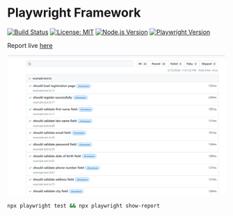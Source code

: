 # Playwright Framework

[![Build Status](https://github.com/anoopsimon/playwright-framework/actions/workflows/playwright.yml/badge.svg)](https://github.com/anoopsimon/playwright-framework/blob/main/.github/workflows/playwright.yml)
[![License: MIT](https://img.shields.io/badge/License-MIT-yellow.svg)](https://opensource.org/licenses/MIT)
[![Node.js Version](https://img.shields.io/badge/node-%3E%3D18.0.0-brightgreen)](https://nodejs.org/)
[![Playwright Version](https://img.shields.io/badge/playwright-v1.44.0-blue)](https://playwright.dev/)

Report live [here](https://anoopsimon.github.io/playwright-framework/)

![](./report.png)

```bash
npx playwright test && npx playwright show-report
